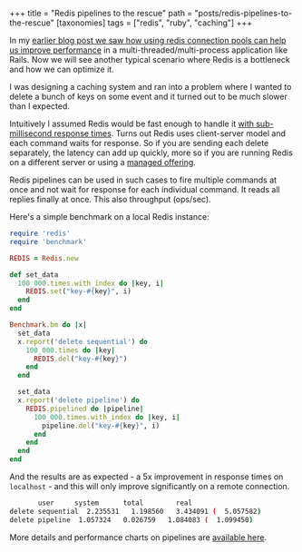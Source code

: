 +++
title = "Redis pipelines to the rescue"
path = "posts/redis-pipelines-to-the-rescue"
[taxonomies]
tags = ["redis", "ruby", "caching"]
+++

In my [earlier blog post we saw how using redis connection pools can help us improve performance][1] in a multi-threaded/multi-process application like Rails.
Now we will see another typical scenario where Redis is a bottleneck and how we can optimize it.

I was designing a caching system and ran into a problem where I wanted to delete a bunch of keys on some event and it turned out to be much slower than I expected.

Intuitively I assumed Redis would be fast enough to handle it [with sub-millisecond response times][2].
Turns out Redis uses client-server model and each command waits for response. So if you are sending each delete separately, the latency can add up quickly, more so if you are running Redis on a different server or using a [managed offering][3].

Redis pipelines can be used in such cases to fire multiple commands at once and not wait for response for each individual command. It reads all replies finally at once. This also throughput (ops/sec).

Here's a simple benchmark on a local Redis instance:

```ruby
require 'redis'
require 'benchmark'

REDIS = Redis.new

def set_data
  100_000.times.with_index do |key, i|
    REDIS.set("key-#{key}", i)
  end
end

Benchmark.bm do |x|
  set_data
  x.report('delete sequential') do
    100_000.times do |key|
      REDIS.del("key-#{key}")
    end
  end

  set_data
  x.report('delete pipeline') do
    REDIS.pipelined do |pipeline|
      100_000.times.with_index do |key, i|
        pipeline.del("key-#{key}", i)
      end
    end
  end
end
```

And the results are as expected - a 5x improvement in response times on `localhost` - and this will only improve significantly on a remote connection.

```sh
       user     system      total        real
delete sequential  2.235531   1.198560   3.434091 (  5.057582)
delete pipeline  1.057324   0.026759   1.084083 (  1.099450)
```

More details and performance charts on pipelines are [available here][4].


[1]: https://tejasbubane.github.io/posts/2020-04-22-redis-connection-pool-in-rails/
[2]: https://redis.io/docs/latest/develop/data-types/json/performance/
[3]: https://app.redislabs.com/
[4]: https://redis.io/docs/latest/develop/use/pipelining/
